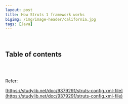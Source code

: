 ```yaml
---
layout: post
title: How Struts 1 framework works
bigimg: /img/image-header/california.jpg
tags: [Java]
---
```




<br>

## Table of contents




<br>

## 


Refer:

[https://studylib.net/doc/9379291/struts-config.xml-file](https://studylib.net/doc/9379291/struts-config.xml-file)